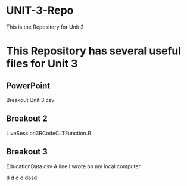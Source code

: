 # UNIT-3-Repo
This is the Repository for Unit 3

# This Repository has several useful files for Unit 3

## PowerPoint
Breakout Unit 3.csv

## Breakout 2
LiveSession3RCodeCLTFunction.R

## Breakout 3
EducationData.csv
A line I wrote on my local computer


d
d
d
d
dasd
